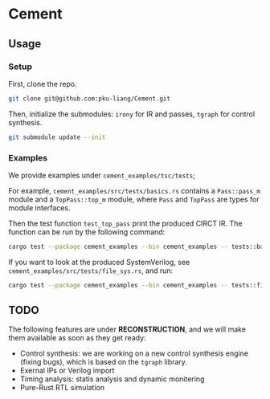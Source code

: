 # Cement

## Usage

### Setup

First, clone the repo.

```bash
git clone git@github.com:pku-liang/Cement.git
```

Then, initialize the submodules: `irony` for IR and passes, `tgraph` for control synthesis.

```bash
git submodule update --init
```

### Examples

We provide examples under `cement_examples/tsc/tests`;

For example, `cement_examples/src/tests/basics.rs` contains a `Pass::pass_m` module and a `TopPass::top_m` module, where `Pass` and `TopPass` are types for module interfaces.

Then the test function `test_top_pass` print the produced CIRCT IR. The function can be run by the following command:

```bash
cargo test --package cement_examples --bin cement_examples -- tests::basics::test_top_pass  --exact --nocapture
```

If you want to look at the produced SystemVerilog, see `cement_examples/src/tests/file_sys.rs`, and run:

```bash
cargo test --package cement_examples --bin cement_examples -- tests::file_sys::test_fs --exact --nocapture 
```

## TODO

The following features are under **RECONSTRUCTION**, and we will make them available as soon as they get ready:

* Control synthesis: we are working on a new control synthesis engine (fixing bugs), which is based on the `tgraph` library.
* Exernal IPs or Verilog import
* Timing analysis: statis analysis and dynamic monitering
* Pure-Rust RTL simulation

